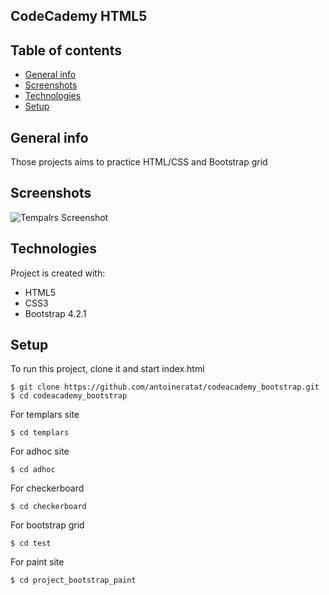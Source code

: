 ## CodeCademy HTML5

## Table of contents

-   [General info](#general-info)
-   [Screenshots](#screenshots)
-   [Technologies](#technologies)
-   [Setup](#setup)

## General info

Those projects aims to practice HTML/CSS and Bootstrap grid

## Screenshots

![Tempalrs Screenshot](https://github.com/antoineratat/codeacademy_bootstrap/blob/master/screenshots/1.PNG?raw=true)

## Technologies

Project is created with:

-   HTML5
-   CSS3
-   Bootstrap 4.2.1

## Setup

To run this project, clone it and start index.html

```
$ git clone https://github.com/antoineratat/codeacademy_bootstrap.git
$ cd codeacademy_bootstrap
```

For templars site

```
$ cd templars
```

For adhoc site

```
$ cd adhoc
```

For checkerboard

```
$ cd checkerboard
```

For bootstrap grid

```
$ cd test
```

For paint site

```
$ cd project_bootstrap_paint
```
